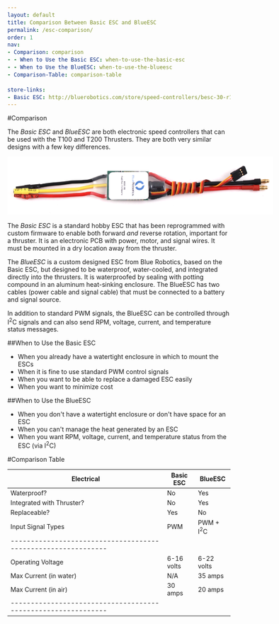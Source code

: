 ```yaml
---
layout: default
title: Comparison Between Basic ESC and BlueESC
permalink: /esc-comparison/
order: 1
nav:
- Comparison: comparison 
- - When to Use the Basic ESC: when-to-use-the-basic-esc
- - When to Use the BlueESC: when-to-use-the-blueesc
- Comparison-Table: comparison-table 

store-links:
- Basic ESC: http://bluerobotics.com/store/speed-controllers/besc-30-r1/
---
```


#Comparison

The *Basic ESC* and *BlueESC* are both electronic speed controllers that can be used with the T100 and T200 Thrusters. They are both very similar designs with a few key differences.

<img src="/assets/images/documentation/besc-side.png" class="img-responsive img-center" style="max-width:600px" />

The *Basic ESC* is a standard hobby ESC that has been reprogrammed with custom firmware to enable both forward *and* reverse rotation, important for a thruster. It is an electronic PCB with power, motor, and signal wires. It must be mounted in a dry location away from the thruster.

The *BlueESC* is a custom designed ESC from Blue Robotics, based on the Basic ESC, but designed to be waterproof, water-cooled, and integrated directly into the thrusters. It is waterproofed by sealing with potting compound in an aluminum heat-sinking enclosure. The BlueESC has two cables (power cable and signal cable) that must be connected to a battery and signal source.

In addition to standard PWM signals, the BlueESC can be controlled through I<sup>2</sup>C signals and can also send RPM, voltage, current, and temperature status messages.

##When to Use the Basic ESC

* When you already have a watertight enclosure in which to mount the ESCs
* When it is fine to use standard PWM control signals
* When you want to be able to replace a damaged ESC easily
* When you want to minimize cost

##When to Use the BlueESC

* When you don't have a watertight enclosure or don't have space for an ESC
* When you can't manage the heat generated by an ESC
* When you want RPM, voltage, current, and temperature status from the ESC (via I<sup>2</sup>C)

#Comparison Table

| **Electrical**              | **Basic ESC** | **BlueESC**   |
| --------------------------- | ------------- | ------------- |
| Waterproof?                 | No            | Yes           |
| Integrated with Thruster?   | No            | Yes           |
| Replaceable?                | Yes           | No            |
| Input Signal Types          | PWM           | PWM + I<sup>2</sup>C |
|-------------------------------------------------------------|
| Operating Voltage           | 6-16 volts    | 6-22 volts    |
| Max Current (in water)      | N/A           | 35 amps       |
| Max Current (in air)        | 30 amps       | 20 amps       |
|-------------------------------------------------------------|